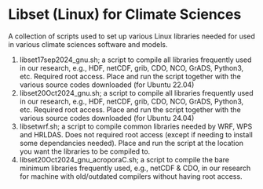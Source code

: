 # Libset (Linux) for Climate Sciences
A collection of scripts used to set up various Linux libraries needed for used in various climate sciences software and models.

1. libset17sep2024_gnu.sh; a script to compile all libraries frequently used in our research, e.g., HDF, netCDF, grib, CDO, NCO, GrADS, Python3, etc. Required root access. Place and run the script together with the various source codes downloaded (for Ubuntu 22.04)
2. libset20Oct2024_gnu.sh; a script to compile all libraries frequently used in our research, e.g., HDF, netCDF, grib, CDO, NCO, GrADS, Python3, etc. Required root access. Place and run the script together with the various source codes downloaded (for Ubuntu 24.04)
3. libsetwrf.sh; a script to compile common libraries needed by WRF, WPS and HRLDAS. Does not required root access (except if needing to install some dependancies needed). Place and run the script at the location you want the libraries to be compiled to.
4. libset20Oct2024_gnu_acroporaC.sh; a script to compile the bare minimum libraries frequently used, e.g., netCDF & CDO, in our research for machine with old/outdated compilers without having root access.

